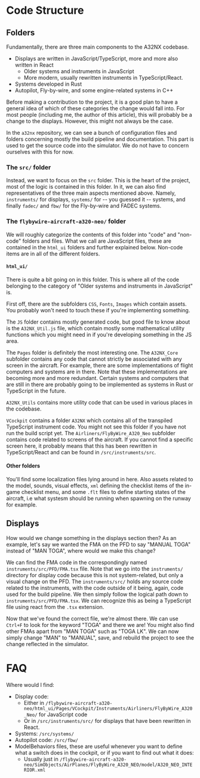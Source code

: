 # Code Structure

## Folders

Fundamentally, there are three main components to the A32NX codebase.

- Displays are written in JavaScript/TypeScript, more and more also written in React
    - Older systems and instruments in JavaScript
    - More modern, usually rewritten instruments in TypeScript/React.
- Systems developed in Rust
- Autopilot, Fly-by-wire, and some engine-related systems in C++

Before making a contribution to the project, it is a good plan to have a general idea of which of these categories the change would fall into. For most people (including me, the author of this article), this will probably be a change to the displays. However, this might not always be the case.

In the `a32nx` repository, we can see a bunch of configuration files and folders concerning mostly the build pipeline and documentation. This part is used to get the source code into the simulator. We do not have to concern ourselves with this for now.

### The `src/` folder

Instead, we want to focus on the `src` folder. This is the heart of the project, most of the logic is contained in this folder. In it, we can also find representatives of the three main aspects mentioned above. Namely, `instruments/` for displays, `systems/` for -- you guessed it -- systems, and finally `fadec/` and `fbw/` for the Fly-by-wire and FADEC systems.

### The `flybywire-aircraft-a320-neo/` folder

We will roughly categorize the contents of this folder into "code" and "non-code" folders and files. What we call are JavaScript files, these are contained in the `html_ui` folders and further explained below. Non-code items are in all of the different folders.

#### `html_ui/`

There is quite a bit going on in this folder. This is where all of the code belonging to the category of "Older systems and instruments in JavaScript" is.

First off, there are the subfolders `CSS`, `Fonts`, `Images` which contain assets. You probably won't need to touch these if you're implementing something.

The `JS` folder contains mostly generated code, but good file to know about is the `A32NX_Util.js` file, which contain mostly some mathematical utility functions which you might need in if you're developing something in the JS area.

The `Pages` folder is definitely the most interesting one. The `A32NX_Core` subfolder contains any code that cannot strictly be associated with any screen in the aircraft. For example, there are some implementations of flight computers and systems are in there. Note that these implementations are becoming more and more redundant. Certain systems and computers that are still in there are probably going to be implemented as systems in Rust or TypeScript in the future.

`A32NX_Utils` contains more utility code that can be used in various places in the codebase.

`VCockpit` contains a folder `A32NX` which contains all of the transpiled TypeScript instrument code. You might not see this folder if you have not run the build script yet. The `Airliners/FlyByWire_A320_Neo` subfolder contains code related to screens of the aircraft. If you cannot find a specific screen here, it probably means that this has been rewritten in TypeScript/React and can be found in `/src/instruments/src`.

#### Other folders

You'll find some localization files lying around in here. Also assets related to the model, sounds, visual effects, `xml` defining the checklist items of the in-game checklist menu, and some `.flt` files to define starting states of the aircraft, i.e what systesm should be running when spawning on the runway for example.

## Displays

How would we change something in the displays section then? As an example, let's say we wanted the FMA on the PFD to say "MANUAL TOGA" instead of "MAN TOGA", where would we make this change?

We can find the FMA code in the correspondingly named `instruments/src/PFD/FMA.tsx` file. Note that we go into the `instruments/` directory for display code because this is not system-related, but only a visual change on the PFD. The `instruments/src/` holds any source code related to the instruments, with the code outside of it being, again, code used for the build pipeline. We then simply follow the logical path down to `instruments/src/PFD/FMA.tsx`. We can recognize this as being a TypeScript file using react from the `.tsx` extension.

Now that we've found the correct file, we're almost there. We can use `Ctrl+F` to look for the keyword "TOGA" and there we are! You might also find other FMAs apart from "MAN TOGA" such as "TOGA LK". We can now simply change "MAN" to "MANUAL", save, and rebuild the project to see the change reflected in the simulator.

# FAQ

Where would I find:

- Display code:
    - Either in `/flybywire-aircraft-a320-neo/html_ui/Pages/VCockpit/Instruments/Airliners/FlyByWire_A320_Neo/` for JavaScript code
    - Or in `/src/instruments/src/` for displays that have been rewritten in React.
- Systems: `/src/systems/`
- Autopilot code: `/src/fbw/`
- ModelBehaviors files, these are useful whenever you want to define what a switch does in the cockpit, or if you want to find out what it does:
    - Usually just in `/flybywire-aircraft-a320-neo/SimObjects/AirPlanes/FlyByWire_A320_NEO/model/A320_NEO_INTERIOR.xml`